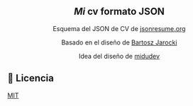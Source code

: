 

<div align="center">
<h2>
    <em>Mi</em> cv formato JSON
</h2>
<p>
Esquema del JSON de CV de <a href="https://jsonresume.org/schema/">jsonresume.org</a>
</p>


<p>
Basado en el diseño de <a href="https://github.com/BartoszJarocki/cv">Bartosz Jarocki</a>

</p>
<p>
Idea del diseño de <a href="https://github.com/midudev/minimalist-portfolio-json">midudev</a>

</p>

</div>


## 🔑 Licencia

[MIT](LICENSE.txt)


